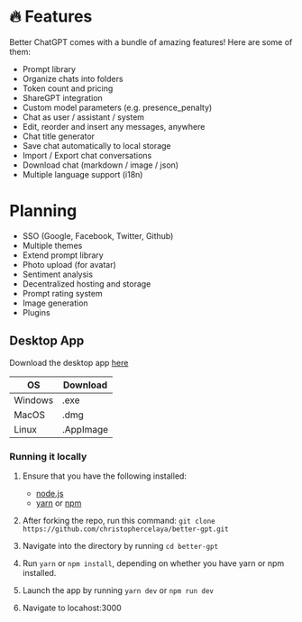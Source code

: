 # 🔥 Features

Better ChatGPT comes with a bundle of amazing features! Here are some of them:

- Prompt library
- Organize chats into folders
- Token count and pricing
- ShareGPT integration
- Custom model parameters (e.g. presence_penalty)
- Chat as user / assistant / system
- Edit, reorder and insert any messages, anywhere
- Chat title generator
- Save chat automatically to local storage
- Import / Export chat conversations
- Download chat (markdown / image / json)
- Multiple language support (i18n)

# Planning
- SSO (Google, Facebook, Twitter, Github)
- Multiple themes
- Extend prompt library
- Photo upload (for avatar)
- Sentiment analysis
- Decentralized hosting and storage
- Prompt rating system
- Image generation
- Plugins

## Desktop App

Download the desktop app [here](https://github.com/christophercelaya/better-gpt/releases)

| OS      | Download  |
| ------- | --------- |
| Windows | .exe      |
| MacOS   | .dmg      |
| Linux   | .AppImage |


### Running it locally

1. Ensure that you have the following installed:

   - [node.js](https://nodejs.org/en/)
   - [yarn](https://yarnpkg.com/) or [npm](https://www.npmjs.com/)

2. After forking the repo, run this command: `git clone https://github.com/christophercelaya/better-gpt.git`
3. Navigate into the directory by running `cd better-gpt`
4. Run `yarn` or `npm install`, depending on whether you have yarn or npm installed.
5. Launch the app by running `yarn dev` or `npm run dev`
6. Navigate to locahost:3000
